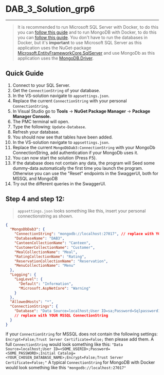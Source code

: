 # DAB_3_Solution_grp6

---
> It is recommended to run Microsoft SQL Server with Docker, to do this you can [follow this guide](https://learn.microsoft.com/en-us/sql/linux/quickstart-install-connect-docker?view=sql-server-ver15&preserve-view=true&pivots=cs1-powershell) and to run MongoDB with Docker, to do this you can [follow this guide](https://hub.docker.com/_/mongo/). You don't have to run the databases in Docker, but it's <b>important</b> to use Microsoft SQL Server as this application uses the NuGet-package [Microsoft.EntityFrameworkCore.SqlServer](https://learn.microsoft.com/en-us/ef/core/providers/sql-server/?tabs=dotnet-core-cli) and use MongoDb as this application uses the [MongoDB.Driver](https://www.mongodb.com/docs/drivers/csharp/current).
## Quick Guide

1. Connect to your SQL Server.
2. Get the `ConnectionString` of your database.
3. In the VS-solution navigate to `appsettings.json`.
4. Replace the current `ConnectionString` with your personal `ConnectionString`.
5. In Visual Studio go to <b>Tools</b> -> <b>NuGet Package Manager</b> -> <b>Package Manager Console.</b>
6. The PMC terminal will open.
7. Type the following: `Update-Database`.
8. Refresh your database.
10. You should now see that tables have been added.
11. In the VS-solution navigate to `appsettings.json`.
12. Replace the current `MongoDbDab3:ConnectionString` with your MongoDb ConnectionString, add authentication if your MongoDb uses it.
13. You can now start the solution (Press <kbd>F5</kbd>).
14. If the database does not contain any data, the program will Seed some dummy-data automatically the first time you launch the program. Otherwise you can use the "Reset" endpoints in the SwaggerUI, both for MSSQL and MongoDB
15. Try out the different queries in the SwaggerUI.

## Step 4 and step 12:
> `appsettings.json` looks something like this, insert your personal connectionstring as shown.
```Json 
{
  "MongoDbDab3": {
    "ConnectionString": "mongodb://localhost:27017", // replace with YOUR MongoDB ConnectionString
    "DatabaseName": "DAB3",
    "CanteenCollectionName": "Canteen",
    "CustomerCollectionName": "Customer",
    "MealCollectionName": "Meal",
    "RatingCollectionName": "Rating",
    "ReservationCollectionName": "Reservation",
    "MenuCollectionName": "Menu"
  },
  "Logging": {
    "LogLevel": {
      "Default": "Information",
      "Microsoft.AspNetCore": "Warning"
    }
  },
  "AllowedHosts": "*",
  "ConnectionStrings": {
    "Database": "Data Source=localhost;User ID=sa;Password=Sqlpassword1;Initial Catalog=DAB_Assignment3_au637137_au597196_au635831;Encrypt=False;Trust Server Certificate=True;"
    // replace with YOUR MSSQL ConnectionString
  }
}
```
If your `ConnectionString` for MSSQL does not contain the following settings: `Encrypt=False;Trust Server Certificate=False;` then please add them. A full `ConnectionString` would look something like this: `"Data Source=localhost;User ID=<SOME_USERID>;Password=<SOME_PASSWORD>;Initial Catalog=<YOUR_CHOSEN_DATABASE_NAME>;Encrypt=False;Trust Server Certificate=False;"`
A typical `ConnectionString` for MongoDB with Docker would look something like this `"mongodb://localhost:27017"`
